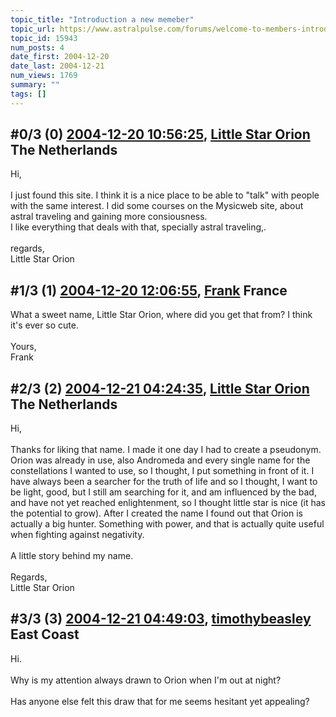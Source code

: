 ```yaml
---
topic_title: "Introduction a new memeber"
topic_url: https://www.astralpulse.com/forums/welcome-to-members-introductions!/introduction-a-new-memeber
topic_id: 15943
num_posts: 4
date_first: 2004-12-20
date_last: 2004-12-21
num_views: 1769
summary: ""
tags: []
---
```


## \#0/3 (0) [2004-12-20 10:56:25](https://www.astralpulse.com/forums/index.php?msg=138860), [Little Star Orion](https://www.astralpulse.com/forums/profile/?u=7693) The Netherlands ##
<section>
Hi,
<br>
<br>
I just found this site. I think it is a nice place to be able to "talk" with people with the same interest. I did some courses on the Mysicweb site, about astral traveling and gaining more consiousness.
<br>
I like everything that deals with that, specially astral traveling,.
<br>
<br>
regards,
<br>
Little Star Orion
</section>

## \#1/3 (1) [2004-12-20 12:06:55](https://www.astralpulse.com/forums/index.php?msg=138863), [Frank](https://www.astralpulse.com/forums/profile/?u=359) France ##
<section>
What a sweet name, Little Star Orion, where did you get that from? I think it's ever so cute.
<br>
<br>
Yours,
<br>
Frank
</section>

## \#2/3 (2) [2004-12-21 04:24:35](https://www.astralpulse.com/forums/index.php?msg=138993), [Little Star Orion](https://www.astralpulse.com/forums/profile/?u=7693) The Netherlands ##
<section>
Hi,
<br>
<br>
Thanks for liking that name. I made it one day I had to create a pseudonym. Orion was already in use, also Andromeda and every single name for the constellations I wanted to use, so I thought, I put something in front of it. I have always been a searcher for the truth of life and so I thought, I want to be light, good, but I still am searching for it, and am influenced by the bad, and have not yet reached enlightenment, so I thought little star is nice (it has the potential to grow). After I created the name I found out that Orion is actually a big hunter. Something with power, and that is actually quite useful when fighting against negativity.
<br>
<br>
A little story behind my name.
<br>
<br>
Regards,
<br>
Little Star Orion
</section>

## \#3/3 (3) [2004-12-21 04:49:03](https://www.astralpulse.com/forums/index.php?msg=138997), [timothybeasley](https://www.astralpulse.com/forums/profile/?u=7708) East Coast ##
<section>
Hi.
<br>
<br>
Why is my attention always drawn to Orion when I'm out at night?
<br>
<br>
Has anyone else felt this draw that for me seems hesitant yet appealing?
</section>